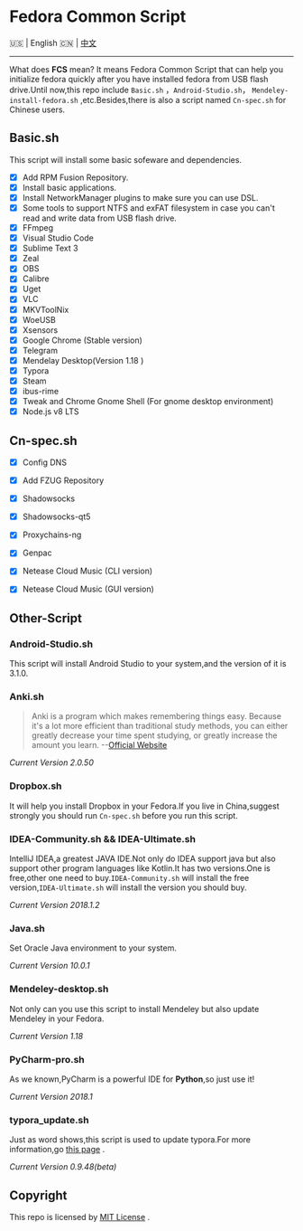 # Fedora Common Script

:us: | English :cn: | [中文](https://github.com/Triple-R/FCS/blob/master/README_zh.md)
***

What does **FCS** mean? It means Fedora Common Script  that can help you initialize fedora quickly after you have installed fedora from USB flash drive.Until now,this repo include `Basic.sh` ，`Android-Studio.sh`， `Mendeley-install-fedora.sh` ,etc.Besides,there is also a script named `Cn-spec.sh` for Chinese users.

## Basic.sh

This script will install some basic sofeware and dependencies.

- [x] Add RPM Fusion Repository.
- [x] Install basic applications.
- [x] Install NetworkManager plugins to make sure you can use DSL.
- [x] Some tools to support NTFS and exFAT filesystem in case you can't read and write data from USB flash drive.
- [x] FFmpeg
- [x] Visual Studio Code
- [x] Sublime Text 3
- [x] Zeal
- [x] OBS
- [x] Calibre
- [x] Uget
- [x] VLC
- [x] MKVToolNix
- [x] WoeUSB
- [x] Xsensors
- [x] Google Chrome (Stable version)
- [x] Telegram
- [x] Mendelay Desktop(Version 1.18 )
- [x] Typora
- [x] Steam
- [x] ibus-rime 
- [x] Tweak and Chrome Gnome Shell (For gnome desktop environment)
- [x] Node.js v8 LTS

## Cn-spec.sh

- [x] Config DNS 
- [x] Add FZUG Repository
- [x] Shadowsocks
- [x] Shadowsocks-qt5
- [x] Proxychains-ng 
- [x] Genpac
- [x] Netease Cloud Music (CLI version)
- [x] Netease Cloud Music (GUI version)


## Other-Script

### Android-Studio.sh

This script will install Android Studio to your system,and the version of it is 3.1.0.

### Anki.sh

> Anki is a program which makes remembering things easy. Because it's a lot more efficient than traditional study methods, you can either greatly decrease your time spent studying, or greatly increase the amount you learn.    --[Official Website](https://apps.ankiweb.net/)

*Current Version 2.0.50*

### Dropbox.sh

It will help you install Dropbox in your Fedora.If you live in China,suggest strongly you should run `Cn-spec.sh` before you run this script.

### IDEA-Community.sh && IDEA-Ultimate.sh

IntelliJ IDEA,a greatest JAVA IDE.Not only do IDEA support java but also support other program languages like Kotlin.It has two versions.One is free,other one need to buy.`IDEA-Community.sh` will install the free version,`IDEA-Ultimate.sh` will install the version you should buy.

*Current Version 2018.1.2*

### Java.sh

Set Oracle Java environment to your system.

*Current Version 10.0.1*

### Mendeley-desktop.sh

Not only can you use this script to install Mendeley but also update Mendeley in your Fedora.

*Current Version 1.18*

### PyCharm-pro.sh

As we known,PyCharm is a powerful IDE for **Python**,so just use it!

*Current  Version 2018.1*

### typora_update.sh

Just as word shows,this script is used to update typora.For more information,go [this page](https://github.com/Triple-R/typora-update) .

*Current Version 0.9.48(beta)*

## Copyright

This repo is licensed by  [MIT License](https://github.com/Triple-R/FCS/blob/master/LICENSE) .

